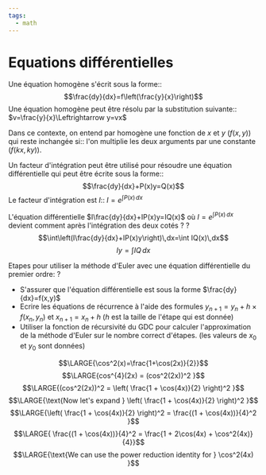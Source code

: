 ```yaml
---
tags:
  - math
---
```


# Equations différentielles

Une équation homogène s'écrit sous la forme::$$\frac{dy}{dx}=f\left(\frac{y}{x}\right)$$
Une équation homogène peut être résolu par la substitution suivante:: $v=\frac{y}{x}\Leftrightarrow y=vx$

Dans ce contexte, on entend par homogène une fonction de $x$ et $y$ ($f(x,y)$) qui reste inchangée si:: l'on multiplie les deux arguments par une constante ($f(kx,ky)$).

Un facteur d'intégration peut être utilisé pour résoudre une équation différentielle qui peut être écrite sous la forme::$$\frac{dy}{dx}+P(x)y=Q(x)$$
Le facteur d'intégration est $I$:: $I=e^{\int P(x)\,dx}$

L'équation différentielle $I\frac{dy}{dx}+IP(x)y=IQ(x)$ où $I=e^{\int P(x)\,dx}$ devient comment après l'intégration des deux cotés ?
?
$$\int\left(I\frac{dy}{dx}+IP(x)y\right)\,dx=\int IQ(x)\,dx$$
$$Iy=\int IQ\,dx$$


Etapes pour utiliser la méthode d'Euler avec une équation différentielle du premier ordre:
?
- S'assurer que l'équation différentielle est sous la forme $\frac{dy}{dx}=f(x,y)$
- Ecrire les équations de récurrence à l'aide des formules $y_{n+1}=y_{n}+h\times f(x_{n},y_{n})$ et $x_{n+1}=x_{n}+h$ ($h$ est la taille de l'étape qui est donnée)
- Utiliser la fonction de récursivité du GDC pour calculer l'approximation de la méthode d'Euler sur le nombre correct d'étapes. (les valeurs de $x_{0}$ et $y_{0}$ sont données)


$$\LARGE{\cos^2(x)=\frac{1+\cos(2x)}{2}}$$
$$\LARGE{cos^{4}(2x) = (cos^2(2x))^2 }$$
$$\LARGE{(cos^2(2x))^2 = \left( \frac{1 + \cos(4x)}{2} \right)^2 }$$
$$\LARGE{\text{Now let's expand } \left( \frac{1 + \cos(4x)}{2} \right)^2 }$$
$$\LARGE{\left( \frac{1 + \cos(4x)}{2} \right)^2 = \frac{(1 + \cos(4x))}{4}^2 }$$
$$\LARGE{ \frac{(1 + \cos(4x))}{4}^2 = \frac{1 + 2\cos(4x) + \cos^2(4x)}{4}}$$
$$\LARGE{\text{We can use the power reduction identity for } \cos^2(4x) }$$